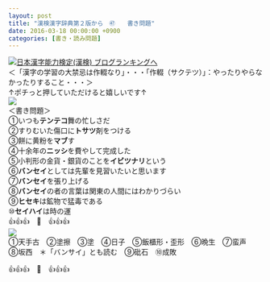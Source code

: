 ```yaml
---
layout: post
title: "漢検漢字辞典第２版から　㊼　　書き問題"
date: 2016-03-18 00:00:00 +0900
categories: [書き・読み問題]
---
```


[![](/syuusyuu9701/assets/images/漢検漢字辞典第２版から-㊼-書き問題-br_c_3028_1.gif)](http://blog.with2.net/link.php?1659096:3028 "日本漢字能力検定(漢検) ブログランキングへ")[日本漢字能力検定(漢検) ブログランキングへ](http://blog.with2.net/link.php?1659096:3028)  
＜「漢字の学習の大禁忌は作輟なり」・・・「作輟（サクテツ）」：やったりやらなかったりすること・・・＞  
↑ポチっと押していただけると嬉しいです↑   
![](/syuusyuu9701/assets/images/漢検漢字辞典第２版から-㊼-書き問題-58d4a387dd2133bdf11a0990466f17c2.jpg)  
＜書き問題＞  
①いつも**テンテコ**舞の忙しさだ　  
②すりむいた傷口に**トサツ**剤をつける  
③餅に黄粉を**マブ**す  
④十余年の**ニッシ**を費やして完成した  
⑤小判形の金貨・銀貨のことを**イビツナリ**という  
⑥**バンセイ**としては先輩を見習いたいと思います  
⑦**バンセイ**を張り上げる　　  
⑧**バンセイ**の者の言葉は関東の人間にはわかりづらい  
⑨**ヒセキ**は鉱物で猛毒である  
⑩**セイハイ**は時の運　　  
👍👍👍　🐒　👍👍👍  
![](/syuusyuu9701/assets/images/漢検漢字辞典第２版から-㊼-書き問題-f976d05b3a8a75f018331a055a4ecd6a.jpg)  
①天手古　②塗擦　③塗　④日子　⑤飯櫃形・歪形　⑥晩生　⑦蛮声　⑧坂西　＊「バンサイ」とも読む　⑨砒石　⑩成敗  
  
👍👍👍　🐒　👍👍👍  